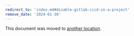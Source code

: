 ```yaml
---
redirect_to: 'index.md#disable-gitlab-cicd-in-a-project'
remove_date: '2024-01-30'
---
```


This document was moved to [another location](index.md#disable-gitlab-cicd-in-a-project).

<!-- This redirect file can be deleted after <2024-01-30>. -->
<!-- Redirects that point to other docs in the same project expire in three months. -->
<!-- Redirects that point to docs in a different project or site (link is not relative and starts with `https:`) expire in one year. -->
<!-- Before deletion, see: https://docs.gitlab.com/ee/development/documentation/redirects.html -->
